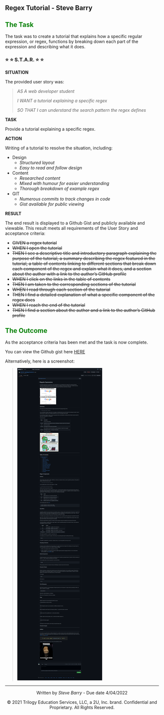 ## Regex Tutorial - Steve Barry

## <span style="color:green"> The Task</span>

The task was to create a tutorial that explains how a specific regular expression, or regex, functions by breaking down each part of the expression and describing what it does.

### ⭐ ⭐ S.T.A.R. ⭐ ⭐

**SITUATION**

The provided user story was: 

> <span style="font-style:italic">AS A web developer student</span>
> 
> <span style="font-style:italic">I WANT a tutorial explaining a specific regex</span>
>
> <span style="font-style:italic">SO THAT I can understand the search pattern the regex defines</span>

**TASK**

Provide a tutorial explaining a specific regex.

**ACTION**

Writing of a tutorial to resolve the situation, including:
* Design
  * *Structured layout*
  * *Easy to read and follow design*
* Content
  * *Researched content*
  * *Mixed with humour for easier understanding*
  * *Thorough breakdown of example regex*
* GIT
  * *Numerous commits to track changes in code*
  * *Gist available for public viewing*

**RESULT**

The end result is displayed to a Github Gist and publicly available and viewable. This result meets all requirements of the User Story and acceptance criteria:

* ~~GIVEN a regex tutorial~~
* ~~WHEN I open the tutorial~~
* ~~THEN I see a descriptive title and introductory paragraph explaining the purpose of the tutorial, a summary describing the regex featured in the tutorial, a table of contents linking to different sections that break down each component of the regex and explain what it does, and a section about the author with a link to the author’s GitHub profile~~
* ~~WHEN I click on the links in the table of contents~~
* ~~THEN I am taken to the corresponding sections of the tutorial~~
* ~~WHEN I read through each section of the tutorial~~
* ~~THEN I find a detailed explanation of what a specific component of the regex does~~
* ~~WHEN I reach the end of the tutorial~~
* ~~THEN I find a section about the author and a link to the author’s GitHub profile~~

## <span style="color:green"> The Outcome</span>

As the acceptance criteria has been met and the task is now complete. 

You can view the Github gist here [HERE](https://gist.github.com/NBS5000/73932a4289864f9ca10529dc7d867426)

Alternatively, here is a screenshot:

> ![Screenshot of the Regex gist](./assets/images/screen.png "Screenshot of the Regex gist")

---
<p style="text-align:center;">Written by <span style="font-style:italic">Steve Barry</span> - Due date 4/04/2022</p>

<p style="text-align:center;">© 2021 Trilogy Education Services, LLC, a 2U, Inc. brand. Confidential and Proprietary. All Rights Reserved.</p>
